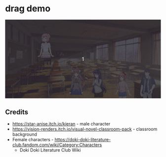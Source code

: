 # drag demo

![screenshot](readme_assets/screencast.gif)

## Credits

* https://star-anise.itch.io/kieran - male character
* https://vision-renders.itch.io/visual-novel-classroom-pack - classroom background
* Female characters - https://doki-doki-literature-club.fandom.com/wiki/Category:Characters
  * Doki Doki Literature Club Wiki

